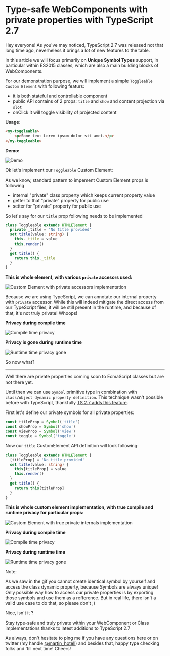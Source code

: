 # Type-safe WebComponents with private properties with TypeScript 2.7

Hey everyone! As you've may noticed, TypeScript 2.7 was released not that long time ago, neverheless it brings a lot of new features to the table.

In this article we will focus primarily on **Unique Symbol Types** support, in particular within ES2015 classes, which are also a main building blocks of WebComponents.

For our demonstration purpose, we will implement a simple `Toggleable Custom Element` with following featurs:

* it is both stateful and controllable component
* public API contains of 2 props: `title` and `show` and content projection via `slot`
* onClick it will toggle visibility of projected content

**Usage:**

```html
<my-toggleable>
    <p>Some text Lorem ipsum dolor sit amet.</p>
</my-toggleable>
```

**Demo:**

![Demo](./img/demo.gif)

Ok let's implement our `Toggleable` Custom Element:

As we know, standard pattern to impement Custom Element props is following

* internal "private" class property which keeps current property value
* getter to that "private" property for public use
* setter for "private" property for public use

So let's say for our `title` prop following needs to be implemented

```ts
class Toggleable extends HTMLElement {
  private _title = 'No title provided'
  set title(value: string) {
    this._title = value
    this.render()
  }
  get title() {
    return this._title
  }
}
```

**This is whole element, with various `private` accesors used:**

![Custom Element with private accessors implementation](./img/toggleable-component-private-accessors.png)

Because we are using TypeScript, we can annotate our internal property with `private` accessor. While this will indeed mitigate the direct access from our TypeScript files, it will be still present in the runtime, and because of that, it's not truly private! Whoops!

**Privacy during compile time**

![Compile time privacy](./img/toggleable-component-private-accessors-IDE.gif)

**Privacy is gone during runtime time**

![Runtime time privacy gone](./img/toggleable-component-private-accessors-Runtime.gif)

So now what?

---

Well there are private properties coming soon to EcmaScript classes but are not there yet.

Until then we can use `Symbol` primitive type in combination with `class/object dynamic property definition`. This technique wasn't possible before with TypeScript, thankfully [TS 2.7 adds this feature](https://github.com/Microsoft/TypeScript/pull/15473).

First let's define our private symbols for all private properties:

```ts
const titleProp = Symbol('title')
const showProp = Symbol('show')
const viewProp = Symbol('view')
const toggle = Symbol('toggle')
```

Now our `title` CustomElement API definition will look following:

```ts
class Toggleable extends HTMLElement {
  [titleProp] = 'No title provided'
  set title(value: string) {
    this[titleProp] = value
    this.render()
  }
  get title() {
    return this[titleProp]
  }
}
```

**This is whole custom element implementation, with true compile and runtime privacy for particular props:**

![Custom Element with true private internals implementation](./img/toggleable-component-private-symbols.png)

**Privacy during compile time**

![Compile time privacy](./img/toggleable-component-private-symbols-IDE.gif)

**Privacy during runtime time**

![Runtime time privacy gone](./img/toggleable-component-private-symbols-Runtime.gif)

Note:

As we saw in the gif you cannot create identical symbol by yourself and access the class dynamic property, because Symbols are always unique! Only possible way how to access our private properties is by exporting those symbols and use them as a refference. But in real life, there isn't a valid use case to do that, so please don't ;)

Nice, isn't it ?

Stay type-safe and truly private within your WebComponent or Class implementations thanks to latest additions to TypeScript 2.7

As always, don't hesitate to ping me if you have any questions here or on twitter (my handle [@martin_hotell](https://twitter.com/martin_hotell)) and besides that, happy type checking folks and 'till next time! Cheers!
